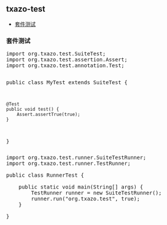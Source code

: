 <h2>
    <a id="user-content-txazo-test" class="anchor" href="#txazo-test" aria-hidden="true">
    <span class="octicon octicon-link"></span></a>
    txazo-test
</h2>
<ul>
    <li><a href="#user-content-txazo-test-suite">套件测试</a></li>
</ul>

<h3>
    <a id="user-content-txazo-test-suite" class="anchor" href="#txazo-test-suite" aria-hidden="true">
    <span class="octicon octicon-link"></span></a>
    套件测试
</h3>
<pre>
import org.txazo.test.SuiteTest;
import org.txazo.test.assertion.Assert;
import org.txazo.test.annotation.Test;

public class MyTest extends SuiteTest {

    @Test
    public void test() {
        Assert.assertTrue(true);
    }

}
</pre>
<pre>
import org.txazo.test.runner.SuiteTestRunner;
import org.txazo.test.runner.TestRunner;

public class RunnerTest {

    public static void main(String[] args) {
        TestRunner runner = new SuiteTestRunner();
        runner.run("org.txazo.test", true);
    }

}
</pre>
